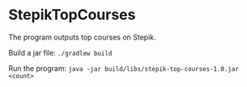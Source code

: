 # StepikTopCourses
The program outputs top courses on Stepik.

Build a jar file:
`./gradlew build`

Run the program:
`java -jar build/libs/stepik-top-courses-1.0.jar <count>`
